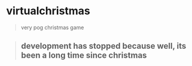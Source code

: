 # virtualchristmas

> very pog christmas game

> ## development has stopped because well, its been a long time since christmas
